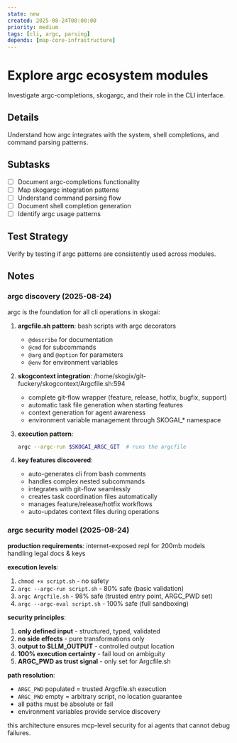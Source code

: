 ```yaml
---
state: new
created: 2025-08-24T00:00:00
priority: medium
tags: [cli, argc, parsing]
depends: [map-core-infrastructure]
---
```


# Explore argc ecosystem modules

Investigate argc-completions, skogargc, and their role in the CLI interface.

## Details

Understand how argc integrates with the system, shell completions, and command parsing patterns.

## Subtasks

- [ ] Document argc-completions functionality
- [ ] Map skogargc integration patterns
- [ ] Understand command parsing flow
- [ ] Document shell completion generation
- [ ] Identify argc usage patterns

## Test Strategy

Verify by testing if argc patterns are consistently used across modules.

## Notes

### argc discovery (2025-08-24)

argc is the foundation for all cli operations in skogai:

1. **argcfile.sh pattern**: bash scripts with argc decorators
   - `@describe` for documentation  
   - `@cmd` for subcommands
   - `@arg` and `@option` for parameters
   - `@env` for environment variables

2. **skogcontext integration**: /home/skogix/git-fuckery/skogcontext/Argcfile.sh:594
   - complete git-flow wrapper (feature, release, hotfix, bugfix, support)
   - automatic task file generation when starting features
   - context generation for agent awareness
   - environment variable management through SKOGAI_* namespace

3. **execution pattern**:
   ```bash
   argc --argc-run $SKOGAI_ARGC_GIT  # runs the argcfile
   ```

4. **key features discovered**:
   - auto-generates cli from bash comments
   - handles complex nested subcommands
   - integrates with git-flow seamlessly
   - creates task coordination files automatically
   - manages feature/release/hotfix workflows
   - auto-updates context files during operations

### argc security model (2025-08-24)

**production requirements**: internet-exposed repl for 200mb models handling legal docs & keys

**execution levels**:
1. `chmod +x script.sh` - no safety
2. `argc --argc-run script.sh` - 80% safe (basic validation)
3. `argc Argcfile.sh` - 98% safe (trusted entry point, ARGC_PWD set)
4. `argc --argc-eval script.sh` - 100% safe (full sandboxing)

**security principles**:
1. **only defined input** - structured, typed, validated
2. **no side effects** - pure transformations only
3. **output to $LLM_OUTPUT** - controlled output location
4. **100% execution certainty** - fail loud on ambiguity
5. **ARGC_PWD as trust signal** - only set for Argcfile.sh

**path resolution**:
- `ARGC_PWD` populated = trusted Argcfile.sh execution
- `ARGC_PWD` empty = arbitrary script, no location guarantee
- all paths must be absolute or fail
- environment variables provide service discovery

this architecture ensures mcp-level security for ai agents that cannot debug failures.